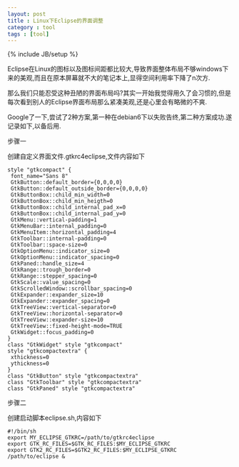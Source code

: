 ```yaml
---
layout: post
title : Linux下Eclipse的界面调整
category : tool
tags : [tool]
---
```

{% include JB/setup %}

Eclipse在Linux的图标以及图标间距都比较大,导致界面整体布局不够windows下来的美观,而且在原本屏幕就不大的笔记本上,显得空间利用率下降了n次方.

那么我们只能忍受这种丑陋的界面布局吗?其实一开始我觉得用久了会习惯的,但是每次看到别人的Eclipse界面布局那么紧凑美观,还是心里会有略微的不爽.

Google了一下,尝试了2种方案,第一种在debian6下以失败告终,第二种方案成功.遂记录如下,以备后用.

步骤一

创建自定义界面文件.gtkrc4eclipse,文件内容如下

	style "gtkcompact" {
	 font_name="Sans 8"
	 GtkButton::default_border={0,0,0,0}
	 GtkButton::default_outside_border={0,0,0,0}
	 GtkButtonBox::child_min_width=0
	 GtkButtonBox::child_min_heigth=0
	 GtkButtonBox::child_internal_pad_x=0
	 GtkButtonBox::child_internal_pad_y=0
	 GtkMenu::vertical-padding=1
	 GtkMenuBar::internal_padding=0
	 GtkMenuItem::horizontal_padding=4
	 GtkToolbar::internal-padding=0
	 GtkToolbar::space-size=0
	 GtkOptionMenu::indicator_size=0
	 GtkOptionMenu::indicator_spacing=0
	 GtkPaned::handle_size=4
	 GtkRange::trough_border=0
	 GtkRange::stepper_spacing=0
	 GtkScale::value_spacing=0
	 GtkScrolledWindow::scrollbar_spacing=0
	 GtkExpander::expander_size=10
	 GtkExpander::expander_spacing=0
	 GtkTreeView::vertical-separator=0
	 GtkTreeView::horizontal-separator=0
	 GtkTreeView::expander-size=10
	 GtkTreeView::fixed-height-mode=TRUE
	 GtkWidget::focus_padding=0
	}
	class "GtkWidget" style "gtkcompact"
	style "gtkcompactextra" {
	 xthickness=0
	 ythickness=0
	}
	class "GtkButton" style "gtkcompactextra"
	class "GtkToolbar" style "gtkcompactextra"
	class "GtkPaned" style "gtkcompactextra"

步骤二

创建启动脚本eclipse.sh,内容如下

	#!/bin/sh
	export MY_ECLIPSE_GTKRC=/path/to/gtkrc4eclipse
	export GTK_RC_FILES=$GTK_RC_FILES:$MY_ECLIPSE_GTKRC
	export GTK2_RC_FILES=$GTK2_RC_FILES:$MY_ECLIPSE_GTKRC
	/path/to/eclipse &

